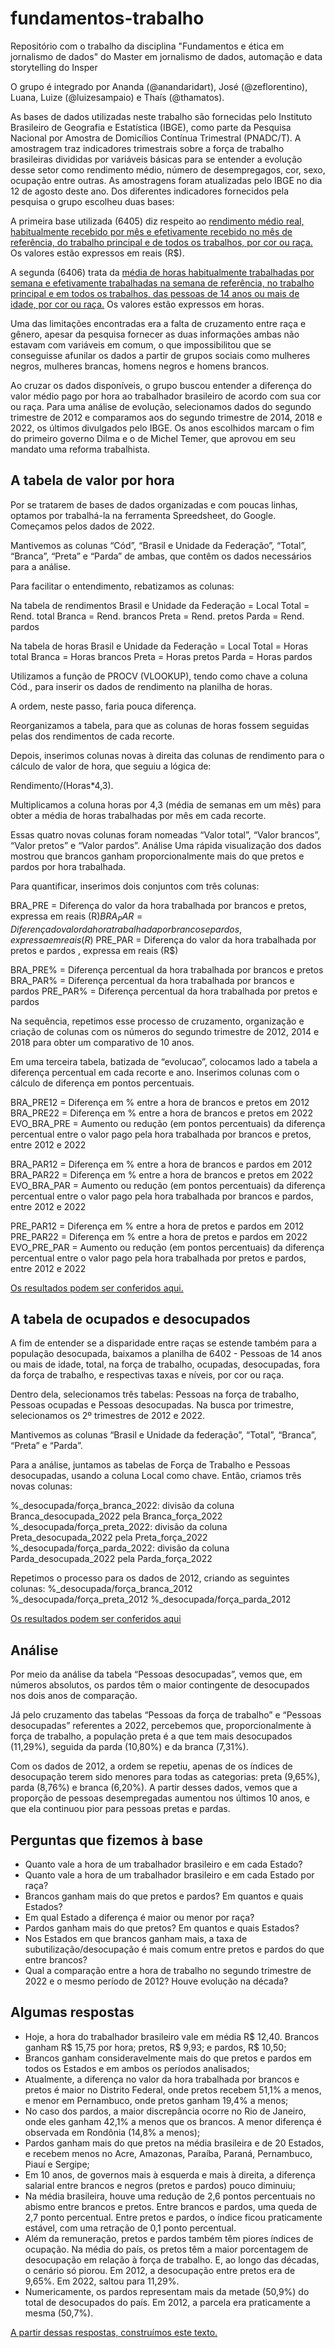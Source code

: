 # fundamentos-trabalho
Repositório com o trabalho da disciplina "Fundamentos e ética em jornalismo de dados" do Master em jornalismo de dados, automação e data storytelling do Insper

O grupo é integrado por Ananda (@anandaridart), José (@zeflorentino), Luana, Luize (@luizesampaio) e Thaís (@thamatos). 

As bases de dados utilizadas neste trabalho são fornecidas pelo Instituto Brasileiro de Geografia e Estatística (IBGE), como parte da Pesquisa Nacional por Amostra de Domicílios Contínua Trimestral (PNADC/T). A amostragem traz indicadores trimestrais sobre a força de trabalho brasileiras divididas por variáveis básicas para se entender a evolução desse setor como rendimento médio, número de desempregagos, cor, sexo, ocupação entre outras. As amostragens foram atualizadas pelo IBGE no dia 12 de agosto deste ano. Dos diferentes indicadores fornecidos pela pesquisa o grupo escolheu duas bases: 

A primeira base utilizada (6405) diz respeito ao [rendimento médio real, habitualmente recebido por mês e efetivamente recebido no mês de referência, do trabalho principal e de todos os trabalhos, por cor ou raça.](https://sidra.ibge.gov.br/tabela/6405) Os valores estão expressos em reais (R$). 

A segunda (6406) trata da [média de horas habitualmente trabalhadas por semana e efetivamente trabalhadas na semana de referência, no trabalho principal e em todos os trabalhos, das pessoas de 14 anos ou mais de idade, por cor ou raça.](https://sidra.ibge.gov.br/tabela/6406) Os valores estão expressos em horas. 

Uma das limitações encontradas era a falta de cruzamento entre raça e gênero, apesar da pesquisa fornecer as duas informações ambas não estavam com variáveis em comum, o que impossibilitou que se conseguisse afunilar os dados a partir de grupos sociais como mulheres negros, mulheres brancas, homens negros e homens brancos. 

Ao cruzar os dados disponíveis, o grupo buscou entender a diferença do valor médio pago por hora ao trabalhador brasileiro de acordo com sua cor ou raça. Para uma análise de evolução, selecionamos dados do segundo trimestre de 2012 e comparamos aos do segundo trimestre de 2014, 2018 e 2022, os últimos divulgados pelo IBGE. Os anos escolhidos marcam o fim do primeiro governo Dilma e o de Michel Temer, que aprovou em seu mandato uma reforma trabalhista.  

## **A tabela de valor por hora**

Por se tratarem de bases de dados organizadas e com poucas linhas, optamos por trabalhá-la na ferramenta Spreedsheet, do Google. Começamos pelos dados de 2022.

Mantivemos as colunas “Cód”, “Brasil e Unidade da Federação”, “Total”, “Branca”, “Preta” e “Parda” de ambas, que contêm os dados necessários para a análise. 

Para facilitar o entendimento, rebatizamos as colunas:

Na tabela de rendimentos
Brasil e Unidade da Federação = Local
Total = Rend. total
Branca = Rend. brancos
Preta = Rend. pretos
Parda = Rend. pardos

Na tabela de horas
Brasil e Unidade da Federação = Local
Total = Horas total
Branca = Horas brancos
Preta = Horas pretos
Parda = Horas pardos

Utilizamos a função de PROCV (VLOOKUP), tendo como chave a coluna Cód., para inserir os dados de rendimento na planilha de horas. 

A ordem, neste passo, faria pouca diferença. 

Reorganizamos a tabela, para que as colunas de horas fossem seguidas pelas dos rendimentos de cada recorte. 

Depois, inserimos colunas novas à direita das colunas de rendimento para o cálculo de valor de hora, que seguiu a lógica de:

Rendimento/(Horas*4,3). 

Multiplicamos a coluna horas por 4,3 (média de semanas em um mês) para obter a média de horas trabalhadas por mês em cada recorte.

Essas quatro novas colunas foram nomeadas “Valor total”, “Valor brancos”, “Valor pretos” e “Valor pardos”.
Análise
Uma rápida visualização dos dados mostrou que brancos ganham proporcionalmente mais do que pretos e pardos por hora trabalhada.

Para quantificar, inserimos dois conjuntos com três colunas:

BRA_PRE = Diferença do valor da hora trabalhada por brancos e pretos, expressa em reais (R$)
BRA_PAR = Diferença do valor da hora trabalhada por brancos e pardos, expressa em reais (R$)
PRE_PAR = Diferença do valor da hora trabalhada por pretos e pardos , expressa em reais (R$)

BRA_PRE% = Diferença percentual da hora trabalhada por brancos e pretos
BRA_PAR% = Diferença percentual da hora trabalhada por brancos e pardos
PRE_PAR% = Diferença percentual da hora trabalhada por pretos e pardos

Na sequência, repetimos esse processo de cruzamento, organização e criação de colunas com os números do segundo trimestre de 2012, 2014 e 2018 para obter um comparativo de 10 anos. 

Em uma terceira tabela, batizada de “evolucao”, colocamos lado a tabela a diferença percentual em cada recorte e ano. Inserimos colunas com o cálculo de diferença em pontos percentuais.

BRA_PRE12 = Diferença em % entre a hora de brancos e pretos em 2012
BRA_PRE22 = Diferença em % entre a hora de brancos e pretos em 2022
EVO_BRA_PRE = Aumento ou redução (em pontos percentuais) da diferença percentual entre o valor pago pela hora trabalhada por brancos e pretos, entre 2012 e 2022

BRA_PAR12 = Diferença em % entre a hora de brancos e pardos em 2012
BRA_PAR22 = Diferença em % entre a hora de brancos e pretos em 2022
EVO_BRA_PAR = Aumento ou redução (em pontos percentuais) da diferença percentual entre o valor pago pela hora trabalhada por brancos e pardos, entre 2012 e 2022

PRE_PAR12 = Diferença em % entre a hora de pretos e pardos em 2012
PRE_PAR22 = Diferença em % entre a hora de pretos e pardos em 2022
EVO_PRE_PAR = Aumento ou redução (em pontos percentuais) da diferença percentual entre o valor pago pela hora trabalhada por pretos e pardos, entre 2012 e 2022

[Os resultados podem ser conferidos aqui.](https://docs.google.com/spreadsheets/d/172SQXJOHbcb5AC1YbBgL5XkgzYH2v94JV8Pp2sCMEu8/edit)

## **A tabela de ocupados e desocupados**

A fim de entender se a disparidade entre raças se estende também para a população desocupada, baixamos a planilha de 6402 - Pessoas de 14 anos ou mais de idade, total, na força de trabalho, ocupadas, desocupadas, fora da força de trabalho, e respectivas taxas e níveis, por cor ou raça.

Dentro dela, selecionamos três tabelas: Pessoas na força de trabalho, Pessoas ocupadas e Pessoas desocupadas. Na busca por trimestre, selecionamos os 2º trimestres de 2012 e 2022. 

Mantivemos as colunas “Brasil e Unidade da federação”, “Total”, “Branca”, “Preta” e “Parda”.

Para a análise, juntamos as tabelas de Força de Trabalho e Pessoas desocupadas, usando a coluna Local como chave. Então, criamos três novas colunas:

%_desocupada/força_branca_2022: divisão da coluna  Branca_desocupada_2022 pela Branca_força_2022
%_desocupada/força_preta_2022: divisão da coluna  Preta_desocupada_2022 pela  Preta_força_2022
%_desocupada/força_parda_2022: divisão da coluna  Parda_desocupada_2022 pela  Parda_força_2022

Repetimos o processo para os dados de 2012, criando as seguintes colunas:
%_desocupada/força_branca_2012
%_desocupada/força_preta_2012
%_desocupada/força_parda_2012


[Os resultados podem ser conferidos aqui](https://docs.google.com/spreadsheets/d/192T5CGUYyXIi3pWtXP7Hy1kE16S_NaS7ifcxSoPpshk/edit#gid=1520158499)

## **Análise**

Por meio da análise da tabela “Pessoas desocupadas”, vemos que, em números absolutos, os pardos têm o maior contingente de desocupados nos dois anos de comparação.

Já pelo cruzamento das tabelas “Pessoas da força de trabalho” e “Pessoas desocupadas” referentes a 2022, percebemos que, proporcionalmente à força de trabalho, a população preta é a que tem mais desocupados (11,29%), seguida da parda (10,80%) e da branca (7,31%).

Com os dados de 2012, a ordem se repetiu, apenas de os índices de desocupação terem sido menores para todas as categorias: preta (9,65%), parda (8,76%) e branca (6,20%). A partir desses dados, vemos que a proporção de pessoas desempregadas aumentou nos últimos 10 anos, e que ela continuou pior para pessoas pretas e pardas.

## **Perguntas que fizemos à base**

* Quanto vale a hora de um trabalhador brasileiro e em cada Estado? 
* Quanto vale a hora de um trabalhador brasileiro e em cada Estado por raça?
* Brancos ganham mais do que pretos e pardos? Em quantos e quais Estados?
* Em qual Estado a diferença é maior ou menor por raça?
* Pardos ganham mais do que pretos? Em quantos e quais Estados?
* Nos Estados em que brancos ganham mais, a taxa de subutilização/desocupação é mais comum entre pretos e pardos do que entre brancos?
* Qual a comparação entre a hora de trabalho no segundo trimestre de 2022 e o mesmo período de 2012? Houve evolução na década?

## **Algumas respostas**

* Hoje, a hora do trabalhador brasileiro vale em média R$ 12,40. Brancos ganham R$ 15,75 por hora; pretos, R$ 9,93; e pardos, R$ 10,50;
* Brancos ganham consideravelmente mais do que pretos e pardos em todos os Estados e em ambos os períodos analisados;
* Atualmente, a diferença no valor da hora trabalhada por brancos e pretos é maior no Distrito Federal, onde pretos recebem 51,1% a menos, e menor em Pernambuco, onde pretos ganham 19,4% a menos;
* No caso dos pardos, a maior discrepância ocorre no Rio de Janeiro, onde eles ganham 42,1% a menos que os brancos. A menor diferença é observada em Rondônia (14,8% a menos);
* Pardos ganham mais do que pretos na média brasileira e de 20 Estados, e recebem menos no Acre, Amazonas, Paraíba, Paraná, Pernambuco, Piauí e Sergipe;
* Em 10 anos, de governos mais à esquerda e mais à direita, a diferença salarial entre brancos e negros (pretos e pardos) pouco diminuiu;
* Na média brasileira, houve uma redução de 2,6 pontos percentuais no abismo entre brancos e pretos. Entre brancos e pardos, uma queda de 2,7 ponto percentual. Entre pretos e pardos, o índice ficou praticamente estável, com uma retração de 0,1 ponto percentual.
* Além da remuneração, pretos e pardos também têm piores índices de ocupação. Na média do país, os pretos têm a maior porcentagem de desocupação em relação à força de trabalho. E, ao longo das décadas, o cenário só piorou. Em 2012, a desocupação entre pretos era de 9,65%. Em 2022, saltou para 11,29%.
* Numericamente, os pardos representam mais da metade (50,9%) do total de desocupados do país. Em 2012, a parcela era praticamente a mesma (50,7%).

[A partir dessas respostas, construímos este texto.](https://medium.com/@grupo1-prov/a-hora-mais-barata-do-mercado-de-trabalho-5453a27c2fb8)


